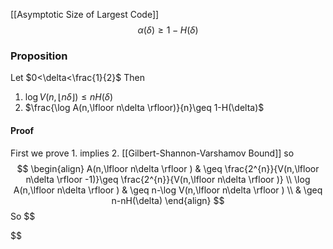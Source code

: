 [[Asymptotic Size of Largest Code]]
$$
\alpha(\delta)\geq 1-H(\delta)
$$
### Proposition
Let $0<\delta<\frac{1}{2}$
Then
1. $\log V(n,\lfloor n\delta \rfloor)\leq nH(\delta)$
2. $\frac{\log A(n,\lfloor n\delta \rfloor)}{n}\geq 1-H(\delta)$
#### Proof
First we prove 1. implies 2. 
[[Gilbert-Shannon-Varshamov Bound]] so
$$
\begin{align}
A(n,\lfloor n\delta \rfloor ) & \geq \frac{2^{n}}{V(n,\lfloor n\delta \rfloor -1)}\geq \frac{2^{n}}{V(n,\lfloor n\delta \rfloor )} \\
\log A(n,\lfloor n\delta \rfloor ) & \geq n-\log V(n,\lfloor n\delta  \rfloor ) \\
 & \geq n-nH(\delta)
\end{align}
$$
So
$$

$$